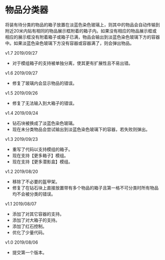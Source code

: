 # 物品分类器
将装有待分类的物品的箱子放置在淡蓝色染色玻璃上，则其中的物品会自动传输到附近20米内贴有相同的物品展示框附着的箱子内。如果没有相应的物品展示框或相应的展示框没有附着箱子或箱子已满，物品会输出到淡蓝色染色玻璃下方的容器中。如果淡蓝色染色玻璃下方没有容器或容器满了，则会弹出物品。

v1.7 2019/09/27
+ 对于模组箱子的支持被单独分离，使其更有扩展性且不易出错。

v1.6 2019/09/27
+ 修复了玻璃内会显示物品的错误。

v1.5 2019/09/26
+ 修复了无法输入到大箱子的错误。

v1.4 2019/09/24
+ 钻石块被换成了淡蓝色染色玻璃。
+ 现在未分类物品会尝试输出到淡蓝色染色玻璃下的容器，若失败则弹出。

v1.3 2019/09/23
+ 重写了代码以支持模组的箱子。
+ 现在支持【更多箱子】模组。
+ 现在支持【更多潜影盒】模组。

v1.2 2019/08/20
+ 移除了不必要的盔甲架。
+ 修复了在钻石块上直接放置带有多个物品的箱子且第一格不可分类时所有物品均不会被分类的错误。

v1.1 2019/08/07
+ 添加了对其它容器的支持。
+ 添加了对大箱子的支持。
+ 添加了红石控制。
+ 优化了少量代码。

v1.0 2019/08/06
+ 提交第一个版本。